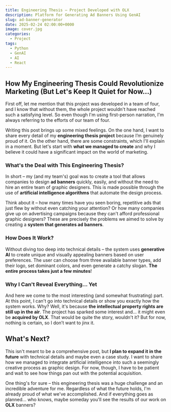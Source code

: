 ```yaml
---
title: Engineering Thesis – Project Developed with OLX
description: Platform for Generating Ad Banners Using GenAI
slug: ad-banner-generator
date: 2025-02-24 02:00:00+0000
image: cover.jpg
categories:
  - Project
tags:
  - Python
  - GenAI
  - AI
  - React
---
```


## How My Engineering Thesis Could Revolutionize Marketing (But Let's Keep It Quiet for Now...)
First off, let me mention that this project was developed in a team of four, and I know that without them, the whole project wouldn't have reached such a satisfying level. So even though I'm using first-person narration, I'm always referring to the efforts of our team of four.

Writing this post brings up some mixed feelings. On the one hand, I want to share every detail of my **engineering thesis project** because I’m genuinely proud of it. On the other hand, there are some constraints, which I'll explain in a moment. But let's start with **what we managed to create** and why I believe it could have a significant impact on the world of marketing.

### What's the Deal with This Engineering Thesis?

In short – my (and my team's) goal was to create a tool that allows companies to design **ad banners** quickly, easily, and without the need to hire an entire team of graphic designers. This is made possible through the use of **artificial intelligence algorithms** that automate the design process.

Think about it – how many times have you seen boring, repetitive ads that just flew by without even catching your attention? Or how many companies give up on advertising campaigns because they can't afford professional graphic designers? These are precisely the problems we aimed to solve by creating a **system that generates ad banners**.

### How Does It Work?
Without diving too deep into technical details – the system uses **generative AI** to create unique and visually appealing banners based on user preferences. The user can choose from three available banner types, add their logo, set dominant colors, and even generate a catchy slogan. **The entire process takes just a few minutes**!

### Why I Can't Reveal Everything... Yet
And here we come to the most interesting (and somewhat frustrating) part. At this point, I can't go into technical details or show you exactly how the system works. Why? Well, it's because **the intellectual property rights are still up in the air**. The project has sparked some interest and... it might even be **acquired by OLX**. That would be quite the story, wouldn't it? But for now, nothing is certain, so I don’t want to jinx it.

## What's Next?
This isn't meant to be a comprehensive post, but **I plan to expand it in the future** with technical details and maybe even a case study. I want to share how we managed to integrate artificial intelligence into such a seemingly creative process as graphic design. For now, though, I have to be patient and wait to see how things pan out with the potential acquisition.

One thing's for sure – this engineering thesis was a huge challenge and an incredible adventure for me. Regardless of what the future holds, I'm already proud of what we've accomplished. And if everything goes as planned... who knows, maybe someday you'll see the results of our work on **OLX** banners?  